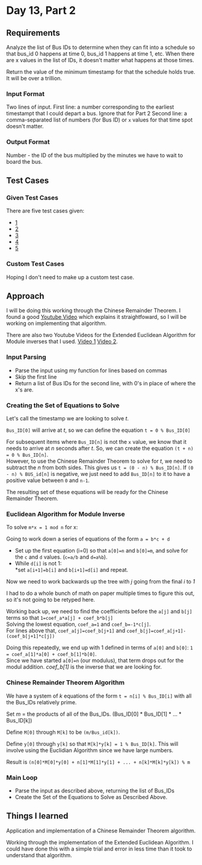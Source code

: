 # Day 13, Part 2 #

## Requirements ##

Analyze the list of Bus IDs to determine when they can fit into a schedule so that bus_id 0 happens at time 0, bus_id 1 happens at time 1, etc. When there are x values in the list of IDs, it doesn't matter what happens at those times.

Return the value of the minimum timestamp for that the schedule holds true. It will be over a trillion.

### Input Format ###

Two lines of input.
First line: a number corresponding to the earliest timestampt that I could depart a bus. Ignore that for Part 2
Second line: a comma-separated list of numbers (for Bus ID) or `x` values for that time spot doesn't matter.

### Output Format ###

Number - the ID of the bus multiplied by the minutes we have to wait to board the bus.

## Test Cases ##

### Given Test Cases ###

There are five test cases given:
* [1](../data/test_cases/day13_test1.txt)
* [2](../data/test_cases/day13_test2.txt)
* [3](../data/test_cases/day13_test3.txt)
* [4](../data/test_cases/day13_test4.txt)
* [5](../data/test_cases/day13_test5.txt)

### Custom Test Cases ###

Hoping I don't need to make up a custom test case.

## Approach ##

I will be doing this working through the Chinese Remainder Theorem. I found a good [Youtube Video](https://www.youtube.com/watch?v=2-tdwLqyaKo) which explains it straightfoward, so I will be working on implementing that algorithm.

There are also two Youtube Videos for the Extended Euclidean Algorithm for Module inverses that I used. [Video 1](https://www.youtube.com/watch?v=shaQZg8bqUM)  [Video 2](https://www.youtube.com/watch?v=fz1vxq5ts5I).


### Input Parsing ###
* Parse the input using my function for lines based on commas
* Skip the first line
* Return a list of Bus IDs for the second line, with 0's in place of where the x's are.

### Creating the Set of Equations to Solve ###

Let's call the timestamp we are looking to solve *t*.  

`Bus_ID[0]` will arrive at *t*, so we can define the equation `t = 0 % Bus_ID[0]`  

For subsequent items where `Bus_ID[n]` is not the `x` value, we know that it needs to arrive at *n* seconds after *t*. So, we can create the equation `(t + n) = 0 % Bus_ID[n]`.  
However, to use the Chinese Remainder Theorem to solve for *t*, we need to subtract the *n* from both sides. This gives us `t = (0 - n) % Bus_ID[n]`. If `(0 - n) % BUS_id[n]` is negative, we just need to add `Bus_ID[n]` to it to have a positive value between `0` and `n-1`.

The resulting set of these equations will be ready for the Chinese Remainder Theorem.

### Euclidean Algorithm for Module Inverse ###

To solve `m*x = 1 mod n` for x:  

Going to work down a series of equations of the form `a = b*c + d`

* Set up the first equation (i=0) so that `a[0]=n` and `b[0]=m`, and solve for the `c` and `d` values. (`c=a/b` and `d=a%b`).  
* While `d[i]` is not 1:  
    *set `a[i+1]=b[i]` and `b[i+1]=d[i]` and repeat.


Now we need to work backwards up the tree with *j* going from the final *i* to *1*

I had to do a whole bunch of math on paper multiple times to figure this out, so it's not going to be retyped here.

Working back up, we need to find the coefficients before the `a[j]` and `b[j]` terms so that `1=coef_a*a[j] + coef_b*b[j]`  
Solving the lowest equation, `coef_a=1` and `coef_b=-1*c[j]`.  
For lines above that, `coef_a[j]=coef_b[j+1]` and `coef_b[j]=coef_a[j+1]-(coef_b[j+1]*c[j])`

Doing this repeatedly, we end up with 1 defined in terms of `a[0]` and `b[0]`: `1 = coef_a[1]*a[0] + coef_b[1]*b[0]`.  
Since we have started `a[0]=n` (our modulus), that term drops out for the modul addition. *coef_b[1]* is the inverse that we are looking for.

### Chinese Remainder Theorem Algorithm ###

We have a system of *k* equations of the form `t = n[i] % Bus_ID[i]` with all the Bus_IDs relatively prime.  

Set *m* = the products of all of the Bus_IDs. (Bus_ID[0] * Bus_ID[1] * ... * Bus_ID[k])  

Define `M[0]` through `M[k]` to be `(m/Bus_id[k])`.  

Define `y[0]` through `y[k]` so that `M[k]*y[k] = 1 % Bus_ID[k]`. This will involve using the Euclidian Algorithm since we have large numbers.

Result is `(n[0]*M[0]*y[0] + n[1]*M[1]*y[1] + ... + n[k]*M[k]*y[k]) % m`

### Main Loop ###
* Parse the input as described above, returning the list of Bus_IDs
* Create the Set of the Equations to Solve as Described Above.

## Things I learned ##

Application and implementation of a Chinese Remainder Theorem algorithm.

Working through the implementation of the Extended Euclidean Algorithm. I could have done this with a simple trial and error in less time than it took to understand that algorithm.

